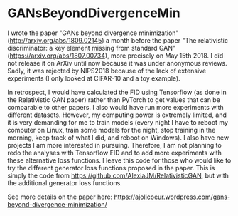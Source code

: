 # GANsBeyondDivergenceMin

I wrote the paper "GANs beyond divergence minimization" (http://arxiv.org/abs/1809.02145) a month before the paper "The relativistic discriminator: a key element missing from standard GAN" (https://arxiv.org/abs/1807.00734), more precisely on May 15th 2018. I did not release it on ArXiv until now because it was under anonymous reviews. Sadly, it was rejected by NIPS2018 because of the lack of extensive experiments (I only looked at CIFAR-10 and a toy example).

In retrospect, I would have calculated the FID using Tensorflow (as done in the Relativistic GAN paper) rather than PyTorch to get values that can be comparable to other papers. I also would have run more experiments with different datasets. However, my computing power is extremely limited, and it is very demanding for me to train models (every night I have to reboot my computer on Linux, train some models for the night, stop training in the morning, keep track of what I did, and reboot on Windows). I also have new projects I am more interested in pursuing. Therefore, I am not planning to redo the analyses with Tensorflow FID and to add more experiments with these alternative loss functions. I leave this code for those who would like to try the different generator loss functions proposed in the paper. This is simply the code from https://github.com/AlexiaJM/RelativisticGAN, but with the additional generator loss functions.

See more details on the paper here: https://ajolicoeur.wordpress.com/gans-beyond-divergence-minimization/
